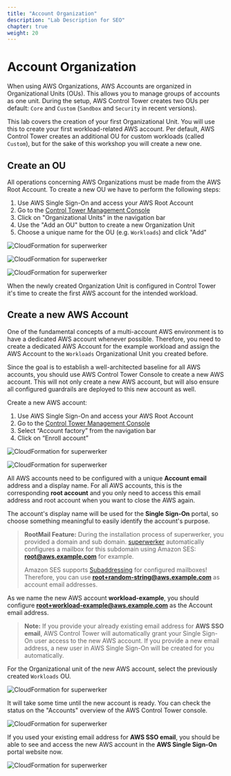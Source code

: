```yaml
---
title: "Account Organization"
description: "Lab Description for SEO"
chapter: true
weight: 20
---
```


# Account Organization

When using AWS Organizations, AWS Accounts are organized in Organizational Units (OUs). This allows you to manage groups of accounts as one unit. During the setup, AWS Control Tower creates two OUs per default: `Core` and `Custom` (`Sandbox` and `Security` in recent versions).

This lab covers the creation of your first Organizational Unit. You will use this to create your first workload-related AWS account. Per default, AWS Control Tower creates an additional OU for custom workloads (called `Custom`), but for the sake of this workshop you will create a new one.

## Create an OU

All operations concerning AWS Organizations must be made from the AWS Root Account. To create a new OU we have to perform the following steps:

1. Use AWS Single Sign-On and access your AWS Root Account
1. Go to the [Control Tower Management Console](https://eu-central-1.console.aws.amazon.com/controltower/home/dashboard?region=eu-central-1)
1. Click on "Organizational Units" in the navigation bar
1. Use the "Add an OU" button to create a new Organization Unit
1. Choose a unique name for the OU (e.g. `Workloads`) and click "Add"

![CloudFormation for superwerker](/screenshots/org/ou-list.png)

![CloudFormation for superwerker](/screenshots/org/ou-create.png)

![CloudFormation for superwerker](/screenshots/org/ou-pending.png)

When the newly created Organization Unit is configured in Control Tower it's time to create the first AWS account for the intended workload.

## Create a new AWS Account

One of the fundamental concepts of a multi-account AWS environment is to have a dedicated AWS account whenever possible. Therefore, you need to create a dedicated AWS Account for the example workload and assign the AWS Account to the `Workloads` Organizational Unit you created before.

Since the goal is to establish a well-architected baseline for all AWS accounts, you should use AWS Control Tower Console to create a new AWS account. This will not only create a new AWS account, but will also ensure all configured guardrails are deployed to this new account as well.

Create a new AWS account:

1. Use AWS Single Sign-On and access your AWS Root Account
1. Go to the [Control Tower Management Console](https://eu-central-1.console.aws.amazon.com/controltower/home/dashboard?region=eu-central-1)
1. Select “Account factory” from the navigation bar
1. Click on “Enroll account”

![CloudFormation for superwerker](/screenshots/org/account-factory.png)

![CloudFormation for superwerker](/screenshots/org/account-create.png)

All AWS accounts need to be configured with a unique **Account email** address and a display name. For all AWS accounts, this is the corresponding **root account** and you only need to access this email address and root account when you want to close the AWS again.

The account's display name will be used for the **Single Sign-On** portal, so choose something meaningful to easily identify the account's purpose.

> **RootMail Feature:** During the installation process of superwerker, you provided a domain and sub domain. [superwerker] automatically configures a mailbox for this subdomain using Amazon SES: **root@aws.example.com** for example.
>
> Amazon SES supports [Subaddressing](https://en.wikipedia.org/wiki/Email_address#Address_tags) for configured mailboxes! Therefore, you can use **root+random-string@aws.example.com** as account email addresses.

As we name the new AWS account **workload-example**, you should configure **root+workload-example@aws.example.com** as the Account email address.

> **Note:** If you provide your already existing email address for **AWS SSO email**, AWS Control Tower will automatically grant your Single Sign-On user access to the new AWS account. If you provide a new email address, a new user in AWS Single Sign-On will be created for you automatically.

For the Organizational unit of the new AWS account, select the previously created `Workloads` OU.

![CloudFormation for superwerker](/screenshots/org/account-create-filled.png)

It will take some time until the new account is ready. You can check the status on the "Accounts" overview of the AWS Control Tower console.

![CloudFormation for superwerker](/screenshots/org/account-pending.png)

If you used your existing email address for **AWS SSO email**, you should be able to see and access the new AWS account in the **AWS Single Sign-On** portal website now.

![CloudFormation for superwerker](/screenshots/sso/sso-workload.png)

[superwerker]: https://superwerker.cloud